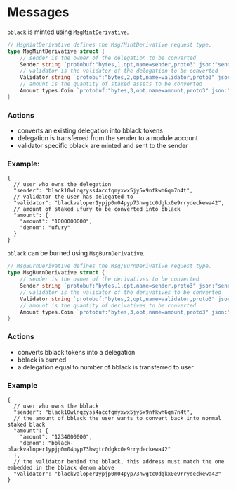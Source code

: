 <!--
order: 3
-->

# Messages

`bblack` is minted using `MsgMintDerivative`.


```go
// MsgMintDerivative defines the Msg/MintDerivative request type.
type MsgMintDerivative struct {
	// sender is the owner of the delegation to be converted
	Sender string `protobuf:"bytes,1,opt,name=sender,proto3" json:"sender,omitempty"`
	// validator is the validator of the delegation to be converted
	Validator string `protobuf:"bytes,2,opt,name=validator,proto3" json:"validator,omitempty"`
	// amount is the quantity of staked assets to be converted
	Amount types.Coin `protobuf:"bytes,3,opt,name=amount,proto3" json:"amount"`
}
```

### Actions

* converts an existing delegation into bblack tokens
* delegation is transferred from the sender to a module account
* validator specific bblack are minted and sent to the sender

### Example:

```jsonc
{
  // user who owns the delegation
  "sender": "black10wlnqzyss4accfqmyxwx5jy5x9nfkwh6qm7n4t",
  // validator the user has delegated to
  "validator": "blackvaloper1ypjp0m04pyp73hwgtc0dgkx0e9rrydeckewa42",
  // amount of staked ufury to be converted into bblack
  "amount": {
    "amount": "1000000000",
    "denom": "ufury"
  }
}
```

`bblack` can be burned using `MsgBurnDerivative`.

```go
// MsgBurnDerivative defines the Msg/BurnDerivative request type.
type MsgBurnDerivative struct {
	// sender is the owner of the derivatives to be converted
	Sender string `protobuf:"bytes,1,opt,name=sender,proto3" json:"sender,omitempty"`
	// validator is the validator of the derivatives to be converted
	Validator string `protobuf:"bytes,2,opt,name=validator,proto3" json:"validator,omitempty"`
	// amount is the quantity of derivatives to be converted
	Amount types.Coin `protobuf:"bytes,3,opt,name=amount,proto3" json:"amount"`
}
```

### Actions

* converts bblack tokens into a delegation
* bblack is burned
* a delegation equal to number of bblack is transferred to user


### Example

```jsonc
{
  // user who owns the bblack
  "sender": "black10wlnqzyss4accfqmyxwx5jy5x9nfkwh6qm7n4t",
  // the amount of bblack the user wants to convert back into normal staked black
  "amount": {
    "amount": "1234000000",
    "denom": "bblack-blackvaloper1ypjp0m04pyp73hwgtc0dgkx0e9rrydeckewa42"
  },
  // the validator behind the bblack, this address must match the one embedded in the bblack denom above
  "validator": "blackvaloper1ypjp0m04pyp73hwgtc0dgkx0e9rrydeckewa42"
}
```
